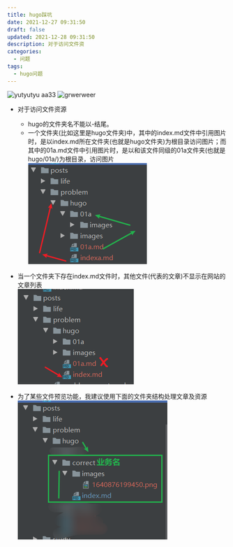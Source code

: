 ```yaml
---
title: hugo踩坑
date: 2021-12-27 09:31:50
draft: false
updated: 2021-12-28 09:31:50
description: 对于访问文件资
categories:
  - 问题
tags:
  - hugo问题
---
```

![yutyutyu](images/a/01a/file-20241125222156401.png)
aa33
![grwerweer](images/a/avatar.png)

* 对于访问文件资源  
  * hugo的文件夹名不能以-结尾。  
  * 一个文件夹(比如这里是hugo文件夹)中，其中的index.md文件中引用图片时，是以index.md所在文件夹(也就是hugo文件夹)为根目录访问图片；而其中的01a.md文件中引用图片时，是以和该文件同级的01a文件夹(也就是hugo/01a/)为根目录，访问图片  
  ![](https://raw.githubusercontent.com/lwmfjc/lwmfjc.github.io.resource/main/img/1640875951876.png)

* 当一个文件夹下存在index.md文件时，其他文件(代表的文章)不显示在网站的文章列表  
 ![](https://raw.githubusercontent.com/lwmfjc/lwmfjc.github.io.resource/main/img/1640875552500.png)
* 为了某些文件预览功能，我建议使用下面的文件夹结构处理文章及资源  
  ![](https://raw.githubusercontent.com/lwmfjc/lwmfjc.github.io.resource/main/img/1640876339569.png)

  



